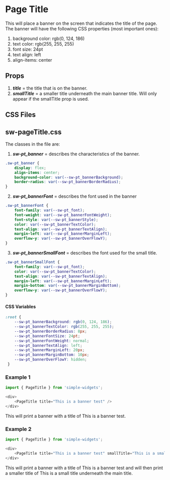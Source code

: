 # Page Title

This will place a banner on the screen that indicates the title of the page.  The banner will have the following CSS properties (most important ones):

1.  background color: rgb(0, 124, 186)
2.  text color: rgb(255, 255, 255)
3.  font size: 24pt
5.  text align: left
6.  align-items: center

## Props
1.  ***title*** = the title that is on the banner.
2.  ***smallTitle*** = a smaller title underneath the main banner title.  Will only appear if the smallTitle prop is used.

## CSS Files

## sw-pageTitle.css

The classes in the file are:

1. ***sw-pt_banner*** = describes the characteristics of the banner.

```css
.sw-pt_banner {
    display: flex;
    align-items: center;
    background-color: var(--sw-pt_bannerBackground); 
    border-radius: var(--sw-pt_bannerBorderRadius);
}
```

2.  ***sw-pt_bannerFont*** = describes the font used in the banner

```css
.sw-pt_bannerFont {
    font-family: var(--sw-pt_font);
    font-weight: var(--sw-pt_bannerFontWeight);
    font-style: var(--sw-pt_bannerStyle);
    color: var(--sw-pt_bannerTextColor);
    text-align: var(--sw-pt_bannerTextAlign);
    margin-left: var(--sw-pt_bannerMarginLeft);
    overflow-y: var(--sw-pt_bannerOverFlowY);
}
```

3.  ***sw-pt_bannerSmallFont*** = describes the font used for the small title.

```css
.sw-pt_bannerSmallFont {
    font-family: var(--sw-pt_font);
    color: var(--sw-pt_bannerTextColor);
    text-align: var(--sw-pt_bannerTextAlign);
    margin-left: var(--sw-pt_bannerMarginLeft);
    margin-bottom: var(--sw-pt_bannerMarginBottom);
    overflow-y: var(--sw-pt_bannerOverFlowY);
}
```

#### CSS Variables

```css
:root {
    --sw-pt_bannerBackground: rgb(0, 124, 186);
    --sw-pt_bannerTextColor: rgb(255, 255, 255);
    --sw-pt_bannerBorderRadius: 8px;
    --sw-pt_bannerFontSize: 24pt;
    --sw-pt_bannerFontWeight: normal;
    --sw-pt_bannerTextAlign: left;
    --sw-pt_bannerMarginLeft: 20px;
    --sw-pt_bannerMarginBottom: 10px;
    --sw-pt_bannerOverFlowY: hidden;
 }
```

### Example 1

```javascript
import { PageTitle } from 'simple-widgets';

<div>
    <PageTitle title="This is a banner test" />
</div>
```

This will print a banner with a title of This is a banner test.

### Example 2

```javascript
import { PageTitle } from 'simple-widgets';

<div>
    <PageTitle title="This is a banner test" smallTitle="This is a small title" />
</div>
```

This will print a banner with a title of This is a banner test and will then print a smaller title of This is a small title underneath the main title.